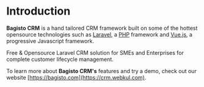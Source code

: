 # Introduction
**Bagisto CRM** is a hand tailored CRM framework built on some of the hottest opensource technologies such as [Laravel](https://laravel.com), a [PHP](https://php.net) framework and [Vue.js](https://vuejs.org/), a progressive Javascript framework.

Free & Opensource Laravel CRM solution for SMEs and Enterprises for complete customer lifecycle management.

To learn more about **Bagisto CRM's** features and try a demo, check out our website [https://bagisto.com](https://crm.webkul.com).  
<!-- Get quickly updated on the current version and recently released features, see [Bagisto roadmap](https://bagisto.com/roadmap/).  
You can get started with the source code by checking out the repo on GitHub at [bagisto/bagisto](https://github.com/bagisto/bagisto). -->




